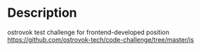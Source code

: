 # Description
ostrovok test challenge for frontend-developed position https://github.com/ostrovok-tech/code-challenge/tree/master/js